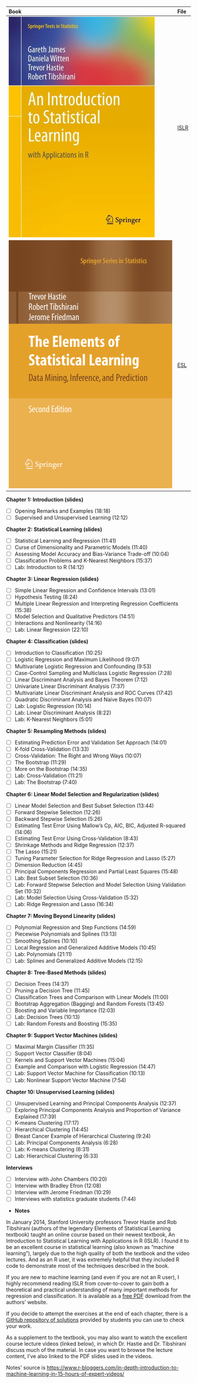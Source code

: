 | Book | File    |
| :------------- | :------------- |
| ![ISLR](../images/ISLCover2.jpg)      | [ISLR](../Refs/ISLR.pdf)       |
| ![ESL](../images/ESL.png)      | [ESL](Refs/ISLR.pdf)       |

**Chapter 1: Introduction (slides)**
- [ ] Opening Remarks and Examples (18:18)
- [ ] Supervised and Unsupervised Learning (12:12)

**Chapter 2: Statistical Learning (slides)**
- [ ] Statistical Learning and Regression (11:41)
- [ ] Curse of Dimensionality and Parametric Models (11:40)
- [ ] Assessing Model Accuracy and Bias-Variance Trade-off (10:04)
- [ ] Classification Problems and K-Nearest Neighbors (15:37)
- [ ] Lab: Introduction to R (14:12)

**Chapter 3: Linear Regression (slides)**
- [ ] Simple Linear Regression and Confidence Intervals (13:01)
- [ ] Hypothesis Testing (8:24)
- [ ] Multiple Linear Regression and Interpreting Regression Coefficients (15:38)
- [ ] Model Selection and Qualitative Predictors (14:51)
- [ ] Interactions and Nonlinearity (14:16)
- [ ] Lab: Linear Regression (22:10)

**Chapter 4: Classification (slides)**
- [ ] Introduction to Classification (10:25)
- [ ] Logistic Regression and Maximum Likelihood (9:07)
- [ ] Multivariate Logistic Regression and Confounding (9:53)
- [ ] Case-Control Sampling and Multiclass Logistic Regression (7:28)
- [ ] Linear Discriminant Analysis and Bayes Theorem (7:12)
- [ ] Univariate Linear Discriminant Analysis (7:37)
- [ ] Multivariate Linear Discriminant Analysis and ROC Curves (17:42)
- [ ] Quadratic Discriminant Analysis and Naive Bayes (10:07)
- [ ] Lab: Logistic Regression (10:14)
- [ ] Lab: Linear Discriminant Analysis (8:22)
- [ ] Lab: K-Nearest Neighbors (5:01)

**Chapter 5: Resampling Methods (slides)**
- [ ] Estimating Prediction Error and Validation Set Approach (14:01)
- [ ] K-fold Cross-Validation (13:33)
- [ ] Cross-Validation: The Right and Wrong Ways (10:07)
- [ ] The Bootstrap (11:29)
- [ ] More on the Bootstrap (14:35)
- [ ] Lab: Cross-Validation (11:21)
- [ ] Lab: The Bootstrap (7:40)

**Chapter 6: Linear Model Selection and Regularization (slides)**
- [ ] Linear Model Selection and Best Subset Selection (13:44)
- [ ] Forward Stepwise Selection (12:26)
- [ ] Backward Stepwise Selection (5:26)
- [ ] Estimating Test Error Using Mallow’s Cp, AIC, BIC, Adjusted R-squared (14:06)
- [ ] Estimating Test Error Using Cross-Validation (8:43)
- [ ] Shrinkage Methods and Ridge Regression (12:37)
- [ ] The Lasso (15:21)
- [ ] Tuning Parameter Selection for Ridge Regression and Lasso (5:27)
- [ ] Dimension Reduction (4:45)
- [ ] Principal Components Regression and Partial Least Squares (15:48)
- [ ] Lab: Best Subset Selection (10:36)
- [ ] Lab: Forward Stepwise Selection and Model Selection Using Validation Set (10:32)
- [ ] Lab: Model Selection Using Cross-Validation (5:32)
- [ ] Lab: Ridge Regression and Lasso (16:34)

**Chapter 7: Moving Beyond Linearity (slides)**
- [ ] Polynomial Regression and Step Functions (14:59)
- [ ] Piecewise Polynomials and Splines (13:13)
- [ ] Smoothing Splines (10:10)
- [ ] Local Regression and Generalized Additive Models (10:45)
- [ ] Lab: Polynomials (21:11)
- [ ] Lab: Splines and Generalized Additive Models (12:15)

**Chapter 8: Tree-Based Methods (slides)**
- [ ] Decision Trees (14:37)
- [ ] Pruning a Decision Tree (11:45)
- [ ] Classification Trees and Comparison with Linear Models (11:00)
- [ ] Bootstrap Aggregation (Bagging) and Random Forests (13:45)
- [ ] Boosting and Variable Importance (12:03)
- [ ] Lab: Decision Trees (10:13)
- [ ] Lab: Random Forests and Boosting (15:35)

**Chapter 9: Support Vector Machines (slides)**
- [ ] Maximal Margin Classifier (11:35)
- [ ] Support Vector Classifier (8:04)
- [ ] Kernels and Support Vector Machines (15:04)
- [ ] Example and Comparison with Logistic Regression (14:47)
- [ ] Lab: Support Vector Machine for Classification (10:13)
- [ ] Lab: Nonlinear Support Vector Machine (7:54)

**Chapter 10: Unsupervised Learning (slides)**
- [ ] Unsupervised Learning and Principal Components Analysis (12:37)
- [ ] Exploring Principal Components Analysis and Proportion of Variance Explained (17:39)
- [ ] K-means Clustering (17:17)
- [ ] Hierarchical Clustering (14:45)
- [ ] Breast Cancer Example of Hierarchical Clustering (9:24)
- [ ] Lab: Principal Components Analysis (6:28)
- [ ] Lab: K-means Clustering (6:31)
- [ ] Lab: Hierarchical Clustering (6:33)

**Interviews**
- [ ] Interview with John Chambers (10:20)
- [ ] Interview with Bradley Efron (12:08)
- [ ] Interview with Jerome Friedman (10:29)
- [ ] Interviews with statistics graduate students (7:44)

- **Notes**

In January 2014, Stanford University professors Trevor Hastie and Rob Tibshirani (authors of the legendary Elements of Statistical Learning textbook) taught an online course based on their newest textbook, An Introduction to Statistical Learning with Applications in R (ISLR). I found it to be an excellent course in statistical learning (also known as “machine learning”), largely due to the high quality of both the textbook and the video lectures. And as an R user, it was extremely helpful that they included R code to demonstrate most of the techniques described in the book.

If you are new to machine learning (and even if you are not an R user), I highly recommend reading ISLR from cover-to-cover to gain both a theoretical and practical understanding of many important methods for regression and classification. It is available as a [free PDF](http://www-bcf.usc.edu/~gareth/ISL/) download from the authors’ website.

If you decide to attempt the exercises at the end of each chapter, there is a [GitHub repository of solutions](https://github.com/asadoughi/stat-learning) provided by students you can use to check your work.

As a supplement to the textbook, you may also want to watch the excellent course lecture videos (linked below), in which Dr. Hastie and Dr. Tibshirani discuss much of the material. In case you want to browse the lecture content, I’ve also linked to the PDF slides used in the videos.

Notes' source is https://www.r-bloggers.com/in-depth-introduction-to-machine-learning-in-15-hours-of-expert-videos/
